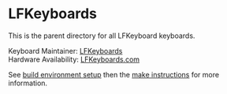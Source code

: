 LFKeyboards
===
This is the parent directory for all LFKeyboard keyboards.

Keyboard Maintainer: [LFKeyboards](https://github.com/lfkeyboards)  
Hardware Availability: [LFKeyboards.com](https://www.lfkeyboards.com/)

See [build environment setup](https://docs.qmk.fm/build_environment_setup.html) then the [make instructions](https://docs.qmk.fm/make_instructions.html) for more information. 
